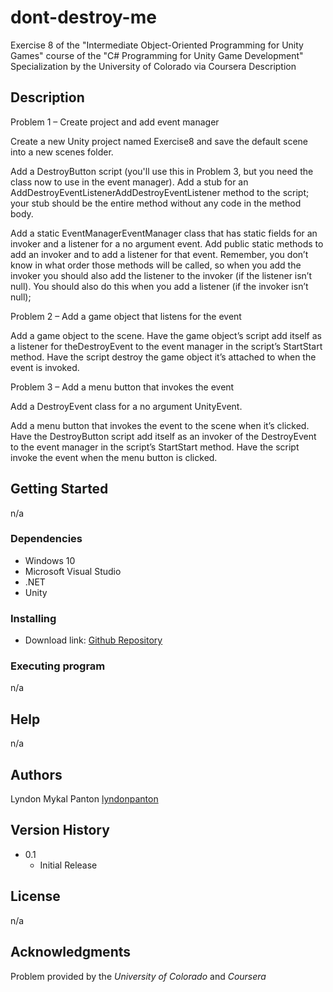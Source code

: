 # dont-destroy-me
Exercise 8 of the "Intermediate Object-Oriented Programming for Unity Games" course of the "C# Programming for Unity Game Development" Specialization by the University of Colorado via Coursera Description

## Description
Problem 1 – Create project and add event manager

Create a new Unity project named Exercise8 and save the default scene into a new scenes folder.

Add a DestroyButton script (you'll use this in Problem 3, but you need the class now to use in the event manager). Add a stub for an AddDestroyEventListenerAddDestroyEventListener method to the script; your stub should be the entire method without any code in the method body.

Add a static EventManagerEventManager class that has static fields for an invoker and a listener for a no argument event. Add public static methods to add an invoker and to add a listener for that event. Remember, you don’t know in what order those methods will be called, so when you add the invoker you should also add the listener to the invoker (if the listener isn’t null). You should also do this when you add a listener (if the invoker isn’t null);

Problem 2 – Add a game object that listens for the event

Add a game object to the scene. Have the game object’s script add itself as a listener for theDestroyEvent to the event manager in the script’s StartStart method. Have the script destroy the game object it’s attached to when the event is invoked.

Problem 3 – Add a menu button that invokes the event

Add a DestroyEvent class for a no argument UnityEvent.

Add a menu button that invokes the event to the scene when it’s clicked. Have the DestroyButton script add itself as an invoker of the DestroyEvent to the event manager in the script’s StartStart method. Have the script invoke the event when the menu button is clicked.

## Getting Started

n/a

### Dependencies

* Windows 10
* Microsoft Visual Studio
* .NET
* Unity

### Installing

* Download link: [Github Repository](https://github.com/lyndonpanton/dont-destroy-me)

### Executing program

n/a

## Help

n/a

## Authors

Lyndon Mykal Panton
[lyndonpanton](https://github.com/lyndonpanton/)

## Version History

* 0.1
    * Initial Release

## License

n/a

## Acknowledgments

Problem provided by the _University of Colorado_ and _Coursera_
